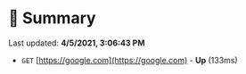 # 📖 Summary
Last updated: **4/5/2021, 3:06:43 PM**

- `GET` [https://google.com](https://google.com) - **Up** (133ms)

